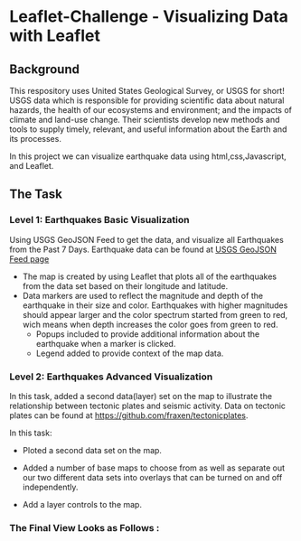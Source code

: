 # Leaflet-Challenge - Visualizing Data with Leaflet

## Background
This respository uses United States Geological Survey, or USGS for short! USGS data which is responsible for providing scientific data about natural hazards, the health of our ecosystems and environment; and the impacts of climate and land-use change. Their scientists develop new methods and tools to supply timely, relevant, and useful information about the Earth and its processes.

In this project we can visualize earthquake data using html,css,Javascript, and Leaflet.

## The Task
### Level 1: Earthquakes Basic Visualization
Using USGS GeoJSON Feed to get the data, and visualize all Earthquakes from the Past 7 Days. Earthquake data can be found at [USGS GeoJSON Feed page](https://earthquake.usgs.gov/earthquakes/feed/v1.0/geojson.php)

- The map is created by using Leaflet that plots all of the earthquakes from the data set based on their longitude and latitude.
- Data markers are used to reflect the magnitude and depth of the earthquake in their size and color. Earthquakes with higher magnitudes should appear larger and the color spectrum started from green to red, wich means when depth increases the color goes from green to red.
  - Popups included to provide additional information about the earthquake when a marker is clicked.</br>
  - Legend added to provide context of the map data. </br>

### Level 2: Earthquakes Advanced Visualization
In this task, added a second data(layer) set on the map to illustrate the relationship between tectonic plates and seismic activity. Data on tectonic plates can be found at https://github.com/fraxen/tectonicplates.

In this task:

- Ploted a second data set on the map.

- Added a number of base maps to choose from as well as separate out our two different data sets into overlays that can be turned on and off independently.

- Add a layer controls to the map.

### The Final View Looks as Follows :
